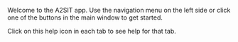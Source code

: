 Welcome to the A2SIT app. Use the navigation menu on the left side or click one of the buttons in
the main window to get started.

Click on this help icon in each tab to see help for that tab.

